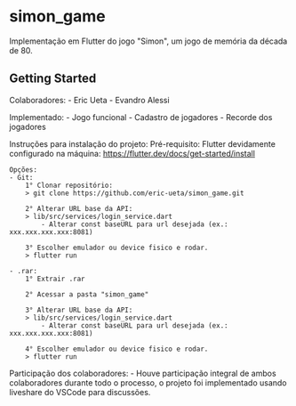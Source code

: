 # simon_game

Implementação em Flutter do jogo "Simon", um jogo de memória da década de 80.

## Getting Started
Colaboradores:
	- Eric Ueta
	- Evandro Alessi

Implementado: 
	- Jogo funcional
	- Cadastro de jogadores
	- Recorde dos jogadores
	
	
Instruções para instalação do projeto:
	Pré-requisito: Flutter devidamente configurado na máquina:
	https://flutter.dev/docs/get-started/install

	Opções:
	- Git:
		1° Clonar repositório:
		> git clone https://github.com/eric-ueta/simon_game.git

		2° Alterar URL base da API:
		> lib/src/services/login_service.dart
			- Alterar const baseURL para url desejada (ex.: xxx.xxx.xxx.xxx:8081)

		3° Escolher emulador ou device fisico e rodar.
		> flutter run

	- .rar:
		1° Extrair .rar

		2° Acessar a pasta "simon_game"

		3° Alterar URL base da API:
		> lib/src/services/login_service.dart
			- Alterar const baseURL para url desejada (ex.: xxx.xxx.xxx.xxx:8081)

		4° Escolher emulador ou device fisico e rodar.
		> flutter run

Participação dos colaboradores: 
	- Houve participação integral de ambos colaboradores durante todo o processo, o projeto foi implementado usando liveshare do VSCode para discussões.
	
